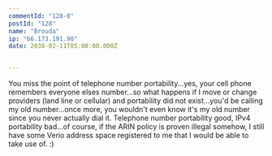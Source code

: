 ```yaml
---
commentId: "128-0"
postId: "128"
name: "Brouda"
ip: "66.173.191.98"
date: 2030-02-11T05:00:00.000Z


---
```

<p>You miss the point of telephone number portability...yes, your cell phone remembers everyone elses number...so what happens if I move or change providers (land line or cellular) and portability did not exist...you'd be calling my old number...once more, you wouldn't even know it's my old number since you never actually dial it.
Telephone number portability good, IPv4 portability bad...of course, if the ARIN policy is proven illegal somehow, I still have some Verio address space registered to me that I would be able to take use of. :)</p>
